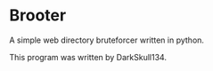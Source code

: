 # Brooter
A simple web directory bruteforcer written in python.

This program was written by DarkSkull134.

